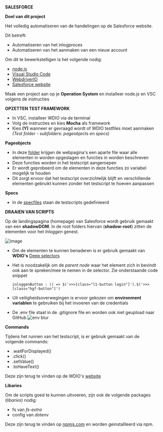 **SALESFORCE**


**Doel van dit project**

Het volledig automatiseren van de handelingen op de Salesforce website.

Dit betreft:
- Automatiseren van het inlogproces
- Automatiseren van het aanmaken van een nieuw account

Om dit te bewerkstelligen is het volgende nodig:
- [node.js](https://nodejs.org/en)
- [Visual Studio Code](https://code.visualstudio.com/)
- [WebdriverIO](https://webdriver.io/)
- [Salesforce website](https://www.salesforce.com/nl/)


Maak een project aan op je **Operation System** en installeer node.js en VSC volgens de instructies

**OPZETTEN TEST FRAMEWORK**
- In VSC, installeer WDIO via de terminal
- Volg de instructies en kies **Mocha** als framework
- Kies **(Y)** wanneer er gevraagd wordt of WDIO testfiles moet aanmaken _(Test folder - subfolders: pageobjects en specs)_

**Pageobjects**

- In deze [folder](https://github.com/Jeffrey-Jongkees/Salesforce/tree/testing/test/pageobjects) krijgen de webpagina's een aparte file waar alle elementen in worden opgeslagen en functies in worden beschreven
- Deze functies worden in het testscript aangeroepen
- Er wordt geprobeerd om de elementen in deze functies zo variabel mogelijk te houden
- Dit zorgt ervoor dat het testscript overzichtelijk blijft en verschillende elementen gebruikt kunnen zonder het testscript te hoeven aanpassen

**Specs**
- In de [specfiles](https://github.com/Jeffrey-Jongkees/Salesforce/tree/testing/test/specs) staan de testscripts gedefinieerd
  

**DRAAIEN VAN SCRIPTS**

Op de landingspagina (homepage) van Salesforce wordt gebruik gemaakt van een **shadowDOM**.
In de root folders hiervan (**shadow-root**) zitten de elementen voor het _Inloggen_ genest.

![image](https://github.com/Jeffrey-Jongkees/Salesforce/assets/135017230/796c4018-09ed-4115-8457-c59390690132)

- Om de elementen te kunnen benaderen is er gebruik gemaakt van **WDIO's** [Deep selectors](https://webdriver.io/docs/selectors/#deep-selectors)
- Het is noodzakelijk om de _parent node_ waar het element zich in bevindt ook aan te spreken/mee te nemen in de selector. Zie onderstaande code snippet

      inloggenButton : () => $('>>>[class="l1-button login"]').$('>>>[class="hgf-button"]')


- Uit veiligheidsoverwegingen is ervoor gekozen om **environment variablen** te gebruiken bij het invoeren van de credentials
- De .env file staat in de .gitignore file en worden ook niet geupload naar GitHub
![env blur](https://github.com/Jeffrey-Jongkees/Salesforce/assets/135017230/c09206ef-29a3-4315-93c3-86176dcda067)

**Commands**

Tijdens het runnen van het testscript, is er gebruik gemaakt van de volgende commands:
- .waitForDisplayed()
- .click()
- .setValue()
- .toHaveText()

Deze zijn terug te vinden op de WDIO's [website](https://webdriver.io/docs/api/element)

**Libaries**

Om de scripts goed te kunnen uitvoeren, zijn ook de volgende packages (_libaries_) nodig:
- fs van _fs-extra_
- config van _dotenv_

Deze zijn terug te vinden op [npmjs.com](https://www.npmjs.com/) en worden geinstallleerd via npm.
